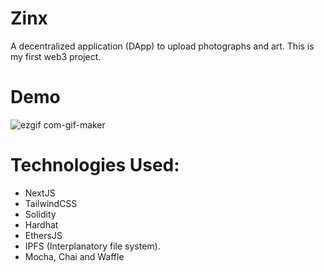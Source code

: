 # Zinx
A decentralized application (DApp) to upload photographs and art. This is my first web3 project.
# Demo
![ezgif com-gif-maker](https://user-images.githubusercontent.com/61681342/154510935-3ba15ca6-8038-4649-9c51-dbdfefa51d0e.gif)

# Technologies Used:
- NextJS
- TailwindCSS
- Solidity
- Hardhat
- EthersJS
- IPFS (Interplanatory file system).
- Mocha, Chai and Waffle
